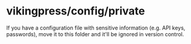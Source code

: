 # vikingpress/config/private
If you have a configuration file with sensitive information (e.g. API keys, passwords), move it to this folder and it'll be ignored in version control.